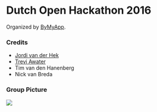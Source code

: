 # Dutch Open Hackathon 2016
Organized by [ByMyApp](events.bemyapp.com).

### Credits
 - [Jordi van der Hek](http://www.jordivanderhek.com/)
 - [Trevi Awater](https://awatertrevi.github.io/)
 - Tim van den Hanenberg
 - Nick van Breda
 
 ### Group Picture
![](https://raw.githubusercontent.com/awatertrevi/dutch-open-hackathon-2016/master/group.jpg)
 
